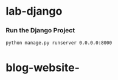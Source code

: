 # lab-django

<!-- ![image](https://user-images.githubusercontent.com/115451707/196919992-edcfea8b-e3f6-4f35-9398-43be66b5622d.png) -->

### Run the Django Project

```bash
python manage.py runserver 0.0.0.0:8000
```
# blog-website-

